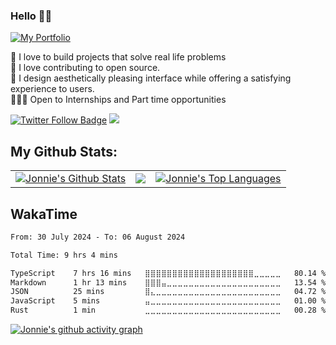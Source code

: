 <h3>Hello 👋🏾</h3>
<p>
<a href="https://jon-nie.vercel.app/">
  <img src="https://img.shields.io/badge/my_portfolio-000?style=for-the-badge&logo=ko-fi&logoColor=white" alt="My Portfolio"/></a>
<p>
<!-- I'm a Frontend Deveoper, working with HTML, CSS, SASS, Javascript, ReactJs<br><br>
I'm currently taking the Frontend Career path course created by [Scrimba](https://scrimba.com/learn/frontend)<br>
Asides Frontend development, I work as a UI/UX designer, where I help create and design web and mobile interface which balances aesthetics with a very great user experience.-->

 👀 I love to build projects that solve real life problems
        <br/>
        🚀 I love contributing to open source.
        <br/>
        🙂 I design aesthetically pleasing interface while offering a satisfying experience to users.
        <br/>
        🧑🏽‍💻 Open to Internships and Part time opportunities
        <br />

<a href="https://twitter.com/JonnieDev">
<img src="https://img.shields.io/twitter/follow/JonnieDev?color=0F182A&logo=twitter&style=for-the-badge" alt="Twitter Follow Badge"/></a>

<a href="https://linkedin.com/in/john-areola">
<img src="https://img.shields.io/badge/LinkedIn-0077B5?style=for-the-badge&logo=linkedin&logoColor=white alt="Linkedin Follow Badge"/></a>


## My Github Stats:
<table>
  <tr>
    <td>
      <a href="https://github.com/Jonnie-Dev"><img alt="Jonnie's Github Stats" src="https://github-readme-stats.vercel.app/api?username=Jonnie-Dev&show_icons=true&count_private=true&theme=react&hide_border=true&bg_color=1d2a3a" /></a>
    </td>
    <td>
      <a href="http://www.github.com/Jonnie-Dev"><img src="https://github-readme-streak-stats.herokuapp.com/?user=Jonnie-Dev&stroke=ffffff&background=1d2a3a&ring=5BCDEC&fire=5BCDEC&currStreakNum=ffffff&currStreakLabel=5BCDEC&sideNums=ffffff&sideLabels=ffffff&dates=ffffff&hide_border=true" /></a>
    </td>
    <td>
      <a href="https://github.com/Jonnie-Dev"><img alt="Jonnie's Top Languages" src="https://github-readme-stats.vercel.app/api/top-langs/?username=Jonnie-Dev&langs_count=8&count_private=true&layout=compact&theme=react&hide_border=true&bg_color=1d2a3a"/></a>
    </td>
  </tr>
  </table>

## WakaTime 
<!--START_SECTION:waka-->

```txt
From: 30 July 2024 - To: 06 August 2024

Total Time: 9 hrs 4 mins

TypeScript    7 hrs 16 mins   ⣿⣿⣿⣿⣿⣿⣿⣿⣿⣿⣿⣿⣿⣿⣿⣿⣿⣿⣿⣿⣀⣀⣀⣀⣀   80.14 %
Markdown      1 hr 13 mins    ⣿⣿⣿⣤⣀⣀⣀⣀⣀⣀⣀⣀⣀⣀⣀⣀⣀⣀⣀⣀⣀⣀⣀⣀⣀   13.54 %
JSON          25 mins         ⣿⣄⣀⣀⣀⣀⣀⣀⣀⣀⣀⣀⣀⣀⣀⣀⣀⣀⣀⣀⣀⣀⣀⣀⣀   04.72 %
JavaScript    5 mins          ⣤⣀⣀⣀⣀⣀⣀⣀⣀⣀⣀⣀⣀⣀⣀⣀⣀⣀⣀⣀⣀⣀⣀⣀⣀   01.00 %
Rust          1 min           ⣀⣀⣀⣀⣀⣀⣀⣀⣀⣀⣀⣀⣀⣀⣀⣀⣀⣀⣀⣀⣀⣀⣀⣀⣀   00.28 %
```

<!--END_SECTION:waka-->
[![Jonnie's github activity graph](https://github-readme-activity-graph.vercel.app/graph?username=Jonnie-Dev&theme=react-dark)](https://github.com/Jonnie-Dev/github-readme-activity-graph)
